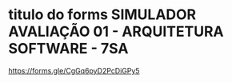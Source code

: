 
# titulo do forms SIMULADOR AVALIAÇÃO 01 - ARQUITETURA SOFTWARE - 7SA

https://forms.gle/CgGq6pyD2PcDiGPy5